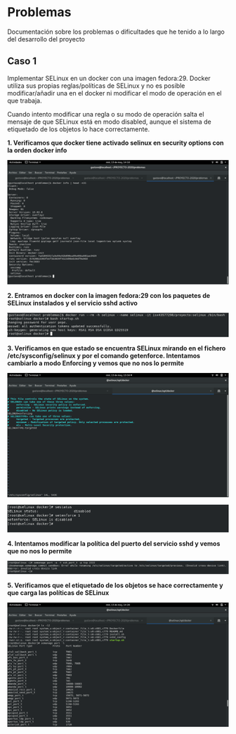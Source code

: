 # Problemas

Documentación sobre los problemas o dificultades que he tenido a lo largo del desarrollo del proyecto

## Caso 1

Implementar SELinux en un docker con una imagen fedora:29. Docker utiliza sus propias reglas/políticas de SELinux y no es posible modificar/añadir una en el docker ni modificar el modo de operación en el que trabaja.

Cuando intento modificar una regla o su modo de operación salta el mensaje de que SELinux está en modo disabled, aunque el sistema de etiquetado de los objetos lo hace correctamente.

**1. Verificamos que docker tiene activado selinux en security options con la orden docker info**

![](../img/problemas/docker_info.png)

**2. Entramos en docker con la imagen fedora:29 con los paquetes de SELinux instalados y el servicio sshd activo**

![](../img/problemas/entrar_docker.png)

**3. Verificamos en que estado se encuentra SELinux mirando en el fichero /etc/sysconfig/selinux y por el comando getenforce. Intentamos cambiarlo a modo Enforcing y vemos que no nos lo permite**

![](../img/problemas/selinux_enforcing.png)

![](../img/problemas/intento_activar_selinux.png)

**4. Intentamos modificar la política del puerto del servicio sshd y vemos que no nos lo permite**

![](../img/problemas/error_crear_politica.png)

**5. Verificamos que el etiquetado de los objetos se hace correctamente y que carga las políticas de SELinux**

![](../img/problemas/etiquetaje_politicas.png)

